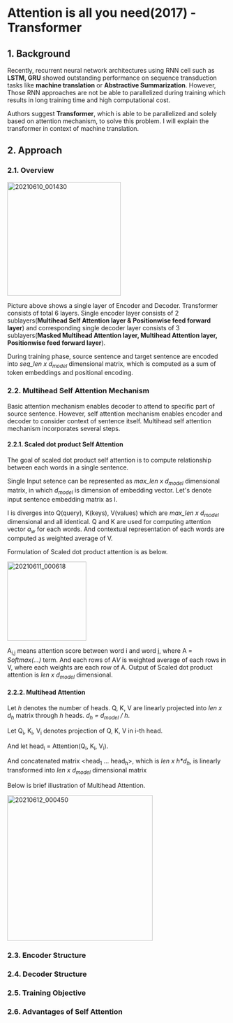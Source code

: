 # Attention is all you need(2017) - Transformer
## 1. Background
  Recently, recurrent neural network architectures using RNN cell such as **LSTM, GRU** showed outstanding performance on sequence transduction tasks like **machine translation** or **Abstractive Summarization**.
  However, Those RNN approaches are not be able to parallelized during training which results in long training time and high computational cost.

  Authors suggest **Transformer**, which is able to be parallelized and solely based on attention mechanism, to solve this problem. I will explain the transformer in context of machine translation.

## 2. Approach
### 2.1. Overview
<img width="260" alt="20210610_001430" src="https://user-images.githubusercontent.com/70640345/121381752-f34f7600-c980-11eb-847a-dfad6a406195.png">

  Picture above shows a single layer of Encoder and Decoder. Transformer consists of total 6 layers. Single encoder layer consists of 2 sublayers(**Multihead Self Attention layer & Positionwise feed forward layer**) and corresponding single decoder layer consists of 3 sublayers(**Masked Multihead Attention layer, Multihead Attention layer, Positionwise feed forward layer**).

  During training phase, source sentence and target sentence are encoded into *seq_len x d<sub>model</sub>* dimensional matrix, which is computed as a sum of token embeddings and positional encoding. 

### 2.2. Multihead Self Attention Mechanism
Basic attention mechanism enables decoder to attend to specific part of source sentence. However, self attention mechanism enables encoder and decoder to consider context of sentence itself. Multihead self attention mechanism incorporates several steps.

#### 2.2.1. Scaled dot product Self Attention
The goal of scaled dot product self attention is to compute relationship between each words in a single sentence. 

Single Input setence can be represented as *max_len x d<sub>model</sub>* dimensional matrix, in which *d<sub>model</sub>* is dimension of embedding vector.
Let's denote input sentence embedding matrix as I. 

I is diverges into Q(query), K(keys), V(values) which are *max_len x d<sub>model</sub>* dimensional and all identical. 
Q and K are used for computing attention vector *a<sub>w</sub>* for each words. And contextual representation of each words are computed as weighted average of V.

Formulation of Scaled dot product attention is as below.

<img width="181" alt="20210611_000618" src="https://user-images.githubusercontent.com/70640345/121549583-f44bda80-ca48-11eb-9263-9dbea6ecb0f7.png">

A<sub>i,j</sub> means attention score between word i and word j, where A = *Softmax(...)* term.
And each rows of A*V* is weighted average of each rows in V, where each weights are each row of A. Output of Scaled dot product attention is *len x d<sub>model</sub>* dimensional.

#### 2.2.2. Multihead Attention
Let *h* denotes the number of heads.
Q, K, V are linearly projected into *len x d<sub>h</sub>* matrix through *h* heads. *d<sub>h</sub> = d<sub>model</sub> / h*.

Let Q<sub>i</sub>, K<sub>i</sub>, V<sub>i</sub> denotes projection of Q, K, V in i-th head. 

And let head<sub>i</sub> = Attention(Q<sub>i</sub>, K<sub>i</sub>, V<sub>i</sub>).

And concatenated matrix <head<sub>1</sub> ... head<sub>h</sub>>, which is <i>len x h*d<sub>h</sub></i>, is linearly transformed into *len x d<sub>model</sub>* dimensional matrix

Below is brief illustration of Multihead Attention.

<img width="333" alt="20210612_000450" src="https://user-images.githubusercontent.com/70640345/121707774-e1e9a380-cb11-11eb-9497-5b68884c9fe4.png">




### 2.3. Encoder Structure

### 2.4. Decoder Structure

### 2.5. Training Objective

### 2.6. Advantages of Self Attention

